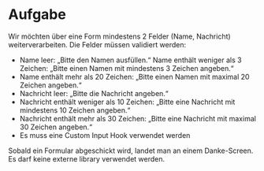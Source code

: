 # Aufgabe 
Wir möchten über eine Form mindestens 2 Felder (Name, Nachricht) weiterverarbeiten. Die Felder müssen validiert werden:

- Name leer: „Bitte den Namen ausfüllen.“
Name enthält weniger als 3 Zeichen: „Bitte einen Namen mit mindestens 3 Zeichen angeben.“
- Name enthält mehr als 20 Zeichen: „Bitte einen Namen mit maximal 20 Zeichen angeben.“
- Nachricht leer: „Bitte die Nachricht angeben.“
- Nachricht enthält weniger als 10 Zeichen: „Bitte eine Nachricht mit mindestens 10 Zeichen angeben.“
- Nachricht enthält mehr als 30 Zeichen: „Bitte eine Nachricht mit maximal 30 Zeichen angeben.“
- Es muss eine Custom Input Hook verwendet werden

Sobald ein Formular abgeschickt wird, landet man an einem Danke-Screen.
Es darf keine externe library verwendet werden.
